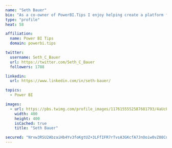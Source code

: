 ```yaml
---
name: "Seth Bauer"
bio: "As a co-owner of PowerBI.Tips I enjoy helping create a platform for new and advanced users alike to learn and expand their skills and get the most out of Power BI."
type: "profile"
heat: 58

affiliation:
  name: Power BI Tips
  domain: powerbi.tips

twitter:
  username: Seth_C_Bauer
  url: https://twitter.com/Seth_C_Bauer
  followers: 1788

linkedin:
  url: https://www.linkedin.com/in/seth-bauer/

topics:
  - Power BI

images:
  - url: https://pbs.twimg.com/profile_images/1176155552587681793/4aUcPKoe_400x400.jpg
    width: 400
    height: 400
    isCached: true
    title: "Seth Bauer"

secured: "Nrvw3RSU2AbzaiHb4Yv3foKgtUZ+3LFfIFR7rTvsA3GKcfA7JnOoiw0vZ08CngsZdVA2qdYHXCT4rmnMbQsIKi1j6mZHOKKAWzlQkW03sX+rXoVVmMOESU5sX9b2m+bmZxQIJ7hFghs2HWQy8tWfg5Zmzyv7jZR/8+Wy5sdwdaXqyR+KG8YMDvCfBiCCOAEZx+7sb7jaXRerxyLP2tks7cJwK4yzJoXD/ZrmVOcUK0Fq21OxHo4CJmGJNZutjnMgzozWbNnSQA7SDKrMNA3XdFKzGTF3LAqCVnXzrojhtkyN/ux6YGLVBm23I8gpQusZy2pE7Bi9lUJxlFtant9eWXjx3p/WCoBtsYOCU74HIqhuVSGmGtq7GyaU7OhLD0WzCed4MaOPZqbWHfXMiM9Ya0EXRy3QxsHI4XaDU1u6kAE=;46bJvlc4xwNHXnkGxBJ8Zg=="
---
```


